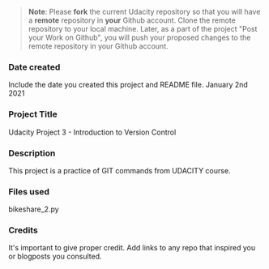 >**Note**: Please **fork** the current Udacity repository so that you will have a **remote** repository in **your** Github account. Clone the remote repository to your local machine. Later, as a part of the project "Post your Work on Github", you will push your proposed changes to the remote repository in your Github account.

### Date created
Include the date you created this project and README file.
January 2nd 2021

### Project Title
Udacity Project 3 - Introduction to Version Control

### Description
This project is a practice of GIT commands from UDACITY course. 

### Files used
bikeshare_2.py

### Credits
It's important to give proper credit. Add links to any repo that inspired you or blogposts you consulted.

